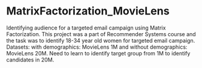 # MatrixFactorization_MovieLens
Identifying audience for a targeted email campaign using Matrix Factorization.
This project was a part of Recommender Systems course and the task was to identify 18-34 year old women for targeted email campaign.
Datasets: with demographics: MovieLens 1M and without demographics: MovieLens 20M.
Need to learn to identify target group from 1M to identify candidates in 20M.
